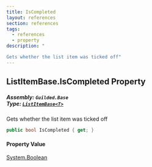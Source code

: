 ```yaml
---
title: IsCompleted
layout: references
section: references
tags:
  - references
  - property
description: "

Gets whether the list item was ticked off"
---
```


## ListItemBase<T>.IsCompleted Property
##### **Assembly:** `Guilded.Base`<br/>**Type:** [`ListItemBase<T>`](ListItemBase_T_ 'Guilded.Base.Content.ListItemBase<T>')

Gets whether the list item was ticked off

```csharp
public bool IsCompleted { get; }
```

#### Property Value
[System.Boolean](https://docs.microsoft.com/en-us/dotnet/api/System.Boolean 'System.Boolean')